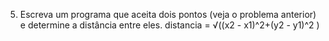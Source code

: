 5. 	Escreva um programa que aceita dois pontos (veja o problema anterior) e determine a distância entre eles.
distancia = √((x2 - x1)^2+(y2 - y1)^2 )
